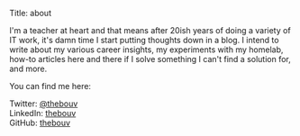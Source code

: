 Title: about

I'm a teacher at heart and that means after 20ish years of doing a variety of IT work, it's damn time I start putting thoughts down in a blog. I intend to write about my various career insights, my experiments with my homelab, how-to articles here and there if I solve something I can't find a solution for, and more.

You can find me here:

Twitter: <a target="_blank" href="https://twitter.com/thebouv/">@thebouv</a>  
LinkedIn: <a target="_blank" href="https://www.linkedin.com/in/thebouv/">thebouv</a>  
GitHub: <a target="_blank" href="https://github.com/thebouv">thebouv</a>